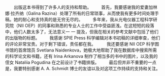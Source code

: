 &emsp;&emsp;出版这本书得到了许多人的支持和帮助。
&emsp;&emsp;首先，我要感谢我的爱妻加林娜·拉齐纳（Galina Razina）处理了所有的日常琐事，从而使我有更多时间处理手稿。她的耐心和支持真的是无穷无尽的。
&emsp;&emsp;多年来，我从光电仪器工程科学研究院（NII OEP）的同事和熟悉的专业人士的工作中受益匪浅。在这短短的段落中，他们人数太多了，无法意义一 一 提及，但我在相关的参考文献中包括了他们的出版物的标题。
&emsp;&emsp;我感谢 SPIE Press 科学编辑对本书初稿的详细审查，他们的评论非常宝贵。对于剩下错误，责任都在我。
&emsp;&emsp; 我还要感谢 NII OEP 科学图书馆的首席馆员 Svetlana Naidenkova，她极大地帮助了我在数据库中搜索所需的科学论文和书籍，还有 Irina Arkanova 制作了相当多的书中的图片，以及我的侄女 Nataliia Pogudina 在之前设计了书籍排版。
&emsp;&emsp;最后但并非不重要的一点是，我要特别感谢 A. A. Schmidt 博士的友谊以及对这项工作持续的支持和关注。